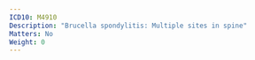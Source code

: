 ```yaml
---
ICD10: M4910
Description: "Brucella spondylitis: Multiple sites in spine"
Matters: No
Weight: 0
---
```


